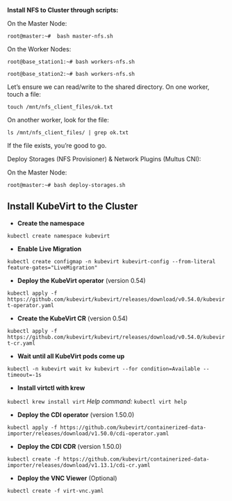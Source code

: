 **Install NFS to Cluster through scripts:**

On the Master Node:

`root@master:~#  bash master-nfs.sh`

On the Worker Nodes:

```
root@base_station1:~# bash workers-nfs.sh

root@base_station2:~# bash workers-nfs.sh
```
Let’s ensure we can read/write to the shared directory. On one worker, touch a file:

`touch /mnt/nfs_client_files/ok.txt`

On another worker, look for the file:

`ls /mnt/nfs_client_files/ | grep ok.txt`

If the file exists, you’re good to go.

Deploy Storages (NFS Provisioner) & Network Plugins (Multus CNI):

On the Master Node:

`root@master:~# bash deploy-storages.sh`

## Install KubeVirt to the Cluster

- **Create the namespace**

`kubectl create namespace kubevirt`

- **Enable Live Migration**

`kubectl create configmap -n kubevirt kubevirt-config --from-literal feature-gates="LiveMigration"`

- **Deploy the KubeVirt operator** (version 0.54)

`kubectl apply -f https://github.com/kubevirt/kubevirt/releases/download/v0.54.0/kubevirt-operator.yaml`

- **Create the KubeVirt CR** (version 0.54)

`kubectl apply -f https://github.com/kubevirt/kubevirt/releases/download/v0.54.0/kubevirt-cr.yaml`

- **Wait until all KubeVirt pods come up**

`kubectl -n kubevirt wait kv kubevirt --for condition=Available --timeout=-1s`

- **Install virtctl with krew**

`kubectl krew install virt`
_Help command:_ `kubectl virt help`

- **Deploy the CDI operator** (version 1.50.0)

`kubectl apply -f https://github.com/kubevirt/containerized-data-importer/releases/download/v1.50.0/cdi-operator.yaml`

- **Deploy the CDI CDR** (version 1.50.0)

`kubectl create -f https://github.com/kubevirt/containerized-data-importer/releases/download/v1.13.1/cdi-cr.yaml`

- **Deploy the VNC Viewer** (Optional)

`kubectl create -f virt-vnc.yaml`
